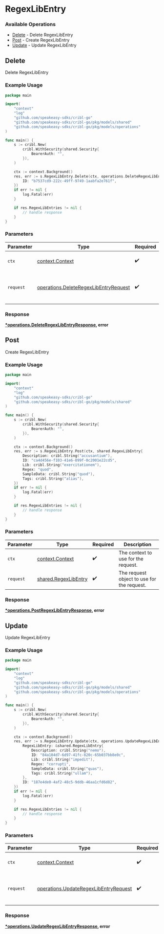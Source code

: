 # RegexLibEntry

### Available Operations

* [Delete](#delete) - Delete RegexLibEntry
* [Post](#post) - Create RegexLibEntry
* [Update](#update) - Update RegexLibEntry

## Delete

Delete RegexLibEntry

### Example Usage

```go
package main

import(
	"context"
	"log"
	"github.com/speakeasy-sdks/cribl-go"
	"github.com/speakeasy-sdks/cribl-go/pkg/models/shared"
	"github.com/speakeasy-sdks/cribl-go/pkg/models/operations"
)

func main() {
    s := cribl.New(
        cribl.WithSecurity(shared.Security{
            BearerAuth: "",
        }),
    )

    ctx := context.Background()
    res, err := s.RegexLibEntry.Delete(ctx, operations.DeleteRegexLibEntryRequest{
        ID: "b7537cd9-222c-49ff-9749-1aabfa2e761f",
    })
    if err != nil {
        log.Fatal(err)
    }

    if res.RegexLibEntries != nil {
        // handle response
    }
}
```

### Parameters

| Parameter                                                                                      | Type                                                                                           | Required                                                                                       | Description                                                                                    |
| ---------------------------------------------------------------------------------------------- | ---------------------------------------------------------------------------------------------- | ---------------------------------------------------------------------------------------------- | ---------------------------------------------------------------------------------------------- |
| `ctx`                                                                                          | [context.Context](https://pkg.go.dev/context#Context)                                          | :heavy_check_mark:                                                                             | The context to use for the request.                                                            |
| `request`                                                                                      | [operations.DeleteRegexLibEntryRequest](../../models/operations/deleteregexlibentryrequest.md) | :heavy_check_mark:                                                                             | The request object to use for the request.                                                     |


### Response

**[*operations.DeleteRegexLibEntryResponse](../../models/operations/deleteregexlibentryresponse.md), error**


## Post

Create RegexLibEntry

### Example Usage

```go
package main

import(
	"context"
	"log"
	"github.com/speakeasy-sdks/cribl-go"
	"github.com/speakeasy-sdks/cribl-go/pkg/models/shared"
)

func main() {
    s := cribl.New(
        cribl.WithSecurity(shared.Security{
            BearerAuth: "",
        }),
    )

    ctx := context.Background()
    res, err := s.RegexLibEntry.Post(ctx, shared.RegexLibEntry{
        Description: cribl.String("accusantium"),
        ID: "ca4d456e-f103-41e6-899f-0c2001e22cd5",
        Lib: cribl.String("exercitationem"),
        Regex: "quod",
        SampleData: cribl.String("quod"),
        Tags: cribl.String("alias"),
    })
    if err != nil {
        log.Fatal(err)
    }

    if res.RegexLibEntries != nil {
        // handle response
    }
}
```

### Parameters

| Parameter                                                    | Type                                                         | Required                                                     | Description                                                  |
| ------------------------------------------------------------ | ------------------------------------------------------------ | ------------------------------------------------------------ | ------------------------------------------------------------ |
| `ctx`                                                        | [context.Context](https://pkg.go.dev/context#Context)        | :heavy_check_mark:                                           | The context to use for the request.                          |
| `request`                                                    | [shared.RegexLibEntry](../../models/shared/regexlibentry.md) | :heavy_check_mark:                                           | The request object to use for the request.                   |


### Response

**[*operations.PostRegexLibEntryResponse](../../models/operations/postregexlibentryresponse.md), error**


## Update

Update RegexLibEntry

### Example Usage

```go
package main

import(
	"context"
	"log"
	"github.com/speakeasy-sdks/cribl-go"
	"github.com/speakeasy-sdks/cribl-go/pkg/models/shared"
	"github.com/speakeasy-sdks/cribl-go/pkg/models/operations"
)

func main() {
    s := cribl.New(
        cribl.WithSecurity(shared.Security{
            BearerAuth: "",
        }),
    )

    ctx := context.Background()
    res, err := s.RegexLibEntry.Update(ctx, operations.UpdateRegexLibEntryRequest{
        RegexLibEntry: &shared.RegexLibEntry{
            Description: cribl.String("nemo"),
            ID: "84a184d7-6d97-41fc-820c-65b037bb8e0c",
            Lib: cribl.String("impedit"),
            Regex: "corrupti",
            SampleData: cribl.String("quas"),
            Tags: cribl.String("ullam"),
        },
        ID: "187e4de0-4af2-48c5-9ddb-46aa1cfd6d82",
    })
    if err != nil {
        log.Fatal(err)
    }

    if res.RegexLibEntries != nil {
        // handle response
    }
}
```

### Parameters

| Parameter                                                                                      | Type                                                                                           | Required                                                                                       | Description                                                                                    |
| ---------------------------------------------------------------------------------------------- | ---------------------------------------------------------------------------------------------- | ---------------------------------------------------------------------------------------------- | ---------------------------------------------------------------------------------------------- |
| `ctx`                                                                                          | [context.Context](https://pkg.go.dev/context#Context)                                          | :heavy_check_mark:                                                                             | The context to use for the request.                                                            |
| `request`                                                                                      | [operations.UpdateRegexLibEntryRequest](../../models/operations/updateregexlibentryrequest.md) | :heavy_check_mark:                                                                             | The request object to use for the request.                                                     |


### Response

**[*operations.UpdateRegexLibEntryResponse](../../models/operations/updateregexlibentryresponse.md), error**

